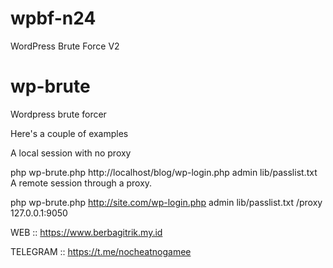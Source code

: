 # wpbf-n24
WordPress Brute Force V2

# wp-brute
Wordpress brute forcer

Here's a couple of examples

A local session with no proxy

php wp-brute.php http://localhost/blog/wp-login.php admin lib/passlist.txt
A remote session through a proxy.

php wp-brute.php http://site.com/wp-login.php admin lib/passlist.txt /proxy 127.0.0.1:9050

WEB :: https://www.berbagitrik.my.id

TELEGRAM :: https://t.me/nocheatnogamee
